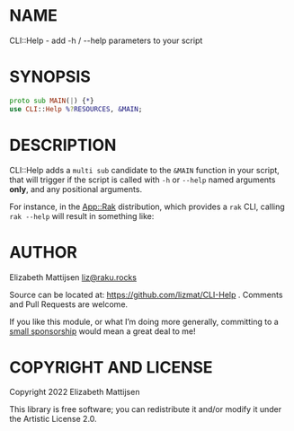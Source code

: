 NAME
====

CLI::Help - add -h / --help parameters to your script

SYNOPSIS
========

```raku
proto sub MAIN(|) {*}
use CLI::Help %?RESOURCES, &MAIN;
```

DESCRIPTION
===========

CLI::Help adds a `multi sub` candidate to the `&MAIN` function in your script, that will trigger if the script is called with `-h` or `--help` named arguments **only**, and any positional arguments.

For instance, in the [App::Rak](https://raku.land/zef:lizmat/App::Rak) distribution, which provides a `rak` CLI, calling `rak --help` will result in something like:

AUTHOR
======

Elizabeth Mattijsen <liz@raku.rocks>

Source can be located at: https://github.com/lizmat/CLI-Help . Comments and Pull Requests are welcome.

If you like this module, or what I’m doing more generally, committing to a [small sponsorship](https://github.com/sponsors/lizmat/) would mean a great deal to me!

COPYRIGHT AND LICENSE
=====================

Copyright 2022 Elizabeth Mattijsen

This library is free software; you can redistribute it and/or modify it under the Artistic License 2.0.

